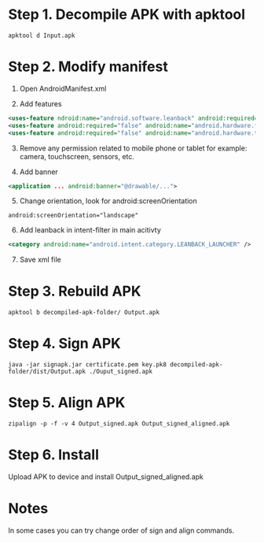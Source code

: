 # Step 1. Decompile APK with apktool

```
apktool d Input.apk
```

# Step 2. Modify manifest

1. Open AndroidManifest.xml

2. Add features

```xml
<uses-feature ndroid:name="android.software.leanback" android:required="true" />
<uses-feature android:required="false" android:name="android.hardware.faketouch"/>
<uses-feature android:required="false" android:name="android.hardware.touchscreen"/>
```

3. Remove any permission related to mobile phone or tablet for example: camera, touchscreen, sensors, etc.

4. Add banner

```xml
<application ... android:banner="@drawable/...">
```

5. Change orientation, look for android:screenOrientation

```
android:screenOrientation="landscape"
```

6. Add leanback in intent-filter in main acitivty

```xml
<category android:name="android.intent.category.LEANBACK_LAUNCHER" />
```

7. Save xml file

# Step 3. Rebuild APK

```
apktool b decompiled-apk-folder/ Output.apk
```

# Step 4. Sign APK

```
java -jar signapk.jar certificate.pem key.pk8 decompiled-apk-folder/dist/Output.apk ./Ouput_signed.apk
```

# Step 5. Align APK

```
zipalign -p -f -v 4 Output_signed.apk Output_signed_aligned.apk
```

# Step 6. Install

Upload APK to device and install Output_signed_aligned.apk

# Notes

In some cases you can try change order of sign and align commands.
